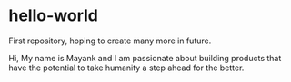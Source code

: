 # hello-world
First repository, hoping to create many more in future. 

Hi, My name is Mayank and I am passionate about building products that have the potential to take humanity a step ahead for the better. 

